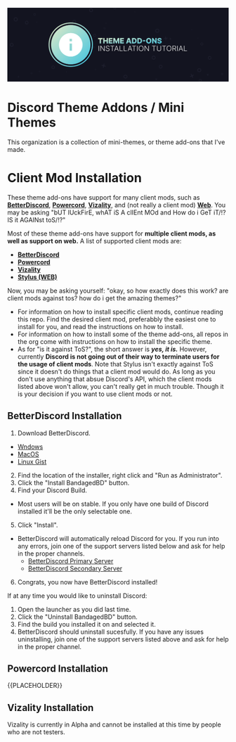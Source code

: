 ![Banner](./assets/banner.png)

# Discord Theme Addons / Mini Themes
This organization is a collection of mini-themes, or theme add-ons that I've made. 

# Client Mod Installation
These theme add-ons have support for many client mods, such as **[BetterDiscord](https://betterdiscord.net)**, **[Powercord](https://powercord.dev)**, **[Vizality](https://vizality.com/)**, and (not really a client mod) **[Web](https://github.com/openstyles/stylus)**. You may be asking "bUT lUckFirE, whAT iS A clIEnt MOd and How do i GeT iT/!? IS it AGAINst toS/!?" 

Most of these theme add-ons have support for **multiple client mods, as well as support on web.** A list of supported client mods are:
- **[BetterDiscord](https://betterdiscord.net)**
- **[Powercord](https://powercord.dev)**
- **[Vizality](https://vizality.com/)**
- **[Stylus (WEB)](https://github.com/openstyles/stylus)**

Now, you may be asking yourself: "okay, so how exactly does this work? are client mods against tos? how do i get the amazing themes?" 
- For information on how to install specific client mods, continue reading this repo. Find the desired client mod, preferabbly the easiest one to install for you, and read the instructions on how to install.
- For information on how to install some of the theme add-ons, all repos in the org come with instructions on how to install the specific theme. 
- As for "is it against ToS?", the short answer is ***yes, it is.*** However, currently **Discord is not going out of their way to terminate users for the usage of client mods**. Note that Stylus isn't exactly against ToS since it doesn't do things that a client mod would do. As long as you don't use anything that absue Discord's API, which the client mods listed above won't allow, you can't really get in much trouble. Though it is your decision if you want to use client mods or not.

## BetterDiscord Installation
1. Download BetterDiscord.
  - [Wndows](https://github.com/rauenzi/BBDInstaller/releases/download/v1.0.5/BandagedBD.exe)
  - [MacOS](https://github.com/rauenzi/BBDInstaller/releases/download/v1.0.5/BandagedBD_Mac.zip)
  - [Linux Gist](https://gist.github.com/ObserverOfTime/d7e60eb9aa7fe837545c8cb77cf31172)
2. Find the location of the installer, right click and "Run as Administrator".
3. Click the "Install BandagedBD" button.
4. Find your Discord Build.
  - Most users will be on stable. If you only have one build of Discord installed it'll be the only selectable one.
5. Click "Install".
  - BetterDiscord will automatically reload Discord for you. If you run into any errors, join one of the support servers listed below and ask for help in the proper channels.
    - [BetterDiscord Primary Server](https://discord.gg/0Tmfo5ZbORCRqbAd)
    - [BetterDiscord Secondary Server](https://discord.gg/2HScm8j)
6. Congrats, you now have BetterDiscord installed!

If at any time you would like to uninstall Discord:
1. Open the launcher as you did last time.
2. Click the "Uninstall BandagedBD" button.
3. Find the build you installed it on and selected it.
4. BetterDiscord should uninstall sucesfully. If you have any issues uninstalling, join one of the support servers listed above and ask for help in the proper channel.

## Powercord Installation
{{PLACEHOLDER}}

## Vizality Installation
Vizality is currently in Alpha and cannot be installed at this time by people who are not testers.
